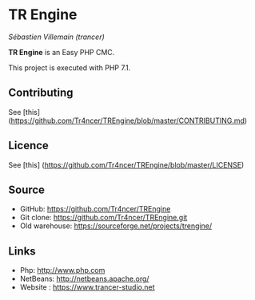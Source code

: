 # TR Engine
*Sébastien Villemain (trancer)*

**TR Engine** is an Easy PHP CMC.

This project is executed with PHP 7.1.

## Contributing
See [this] (https://github.com/Tr4ncer/TREngine/blob/master/CONTRIBUTING.md)

## Licence
See [this] (https://github.com/Tr4ncer/TREngine/blob/master/LICENSE)

## Source
* GitHub: https://github.com/Tr4ncer/TREngine
* Git clone: https://github.com/Tr4ncer/TREngine.git
* Old warehouse: https://sourceforge.net/projects/trengine/

## Links
* Php: http://www.php.com
* NetBeans: http://netbeans.apache.org/
* Website : https://www.trancer-studio.net
